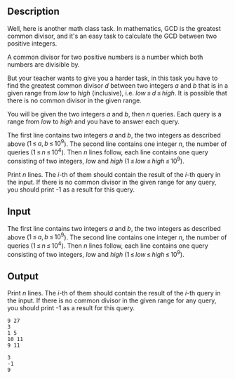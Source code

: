 ## Description

<div><p>Well, here is another math class task. In mathematics, GCD is the greatest common divisor, and it's an easy task to calculate the GCD between two positive integers.</p><p>A common divisor for two positive numbers is a number which both numbers are divisible by.</p><p>But your teacher wants to give you a harder task, in this task you have to find the greatest common divisor <span class="tex-span"><i>d</i></span> between two integers <span class="tex-span"><i>a</i></span> and <span class="tex-span"><i>b</i></span> that is in a given range from <span class="tex-span"><i>low</i></span> to <span class="tex-span"><i>high</i></span> (inclusive), i.e. <span class="tex-span"><i>low</i> ≤ <i>d</i> ≤ <i>high</i></span>. It is possible that there is no common divisor in the given range.</p><p>You will be given the two integers <span class="tex-span"><i>a</i></span> and <span class="tex-span"><i>b</i></span>, then <span class="tex-span"><i>n</i></span> queries. Each query is a range from <span class="tex-span"><i>low</i></span> to <span class="tex-span"><i>high</i></span> and you have to answer each query.</p></div><div class="input-specification"><p>The first line contains two integers <span class="tex-span"><i>a</i></span> and <span class="tex-span"><i>b</i></span>, the two integers as described above (<span class="tex-span">1 ≤ <i>a</i>, <i>b</i> ≤ 10<sup class="upper-index">9</sup></span>). The second line contains one integer <span class="tex-span"><i>n</i></span>, the number of queries (<span class="tex-span">1 ≤ <i>n</i> ≤ 10<sup class="upper-index">4</sup></span>). Then <span class="tex-span"><i>n</i></span> lines follow, each line contains one query consisting of two integers, <span class="tex-span"><i>low</i></span> and <span class="tex-span"><i>high</i></span> (<span class="tex-span">1 ≤ <i>low</i> ≤ <i>high</i> ≤ 10<sup class="upper-index">9</sup></span>).</p></div><div class="output-specification"><p>Print <span class="tex-span"><i>n</i></span> lines. The <span class="tex-span"><i>i</i></span>-th of them should contain the result of the <span class="tex-span"><i>i</i></span>-th query in the input. If there is no common divisor in the given range for any query, you should print <span class="tex-font-style-tt">-1</span> as a result for this query.</p></div>

## Input

<p>The first line contains two integers <span class="tex-span"><i>a</i></span> and <span class="tex-span"><i>b</i></span>, the two integers as described above (<span class="tex-span">1 ≤ <i>a</i>, <i>b</i> ≤ 10<sup class="upper-index">9</sup></span>). The second line contains one integer <span class="tex-span"><i>n</i></span>, the number of queries (<span class="tex-span">1 ≤ <i>n</i> ≤ 10<sup class="upper-index">4</sup></span>). Then <span class="tex-span"><i>n</i></span> lines follow, each line contains one query consisting of two integers, <span class="tex-span"><i>low</i></span> and <span class="tex-span"><i>high</i></span> (<span class="tex-span">1 ≤ <i>low</i> ≤ <i>high</i> ≤ 10<sup class="upper-index">9</sup></span>).</p>

## Output

<p>Print <span class="tex-span"><i>n</i></span> lines. The <span class="tex-span"><i>i</i></span>-th of them should contain the result of the <span class="tex-span"><i>i</i></span>-th query in the input. If there is no common divisor in the given range for any query, you should print <span class="tex-font-style-tt">-1</span> as a result for this query.</p>





```input1
9 27
3
1 5
10 11
9 11

```




```output1
3
-1
9

```


